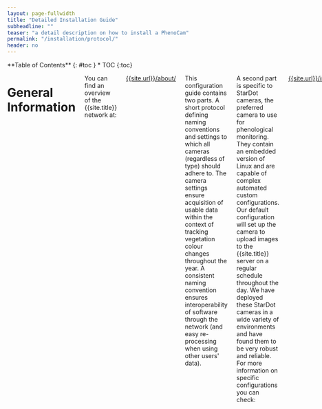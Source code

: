 ```yaml
---
layout: page-fullwidth
title: "Detailed Installation Guide"
subheadline: ""
teaser: "a detail description on how to install a PhenoCam"
permalink: "/installation/protocol/"
header: no
---
```

<div class="row">
<div class="medium-4 medium-push-8 columns" markdown="1">
<div class="panel radius" markdown="1">
**Table of Contents**
{: #toc }
*  TOC
{:toc}
</div>
</div><!-- /.medium-4.columns -->

<div class="medium-8 medium-pull-4 columns" markdown="1">

# General Information
You can find an overview of the {{site.title}} network at:

[{{site.url}}/about/]({{site.url}}/about/)

This configuration guide contains two parts. A short protocol defining naming conventions and settings to which all cameras (regardless of type) should adhere to. The camera settings ensure acquisition of usable data within the context of tracking vegetation colour changes throughout the year. A consistent naming convention ensures interoperability of software through the network (and easy re-processing when using other users' data).

A second part is specific to StarDot cameras, the preferred camera to use for phenological monitoring.  They contain an embedded version of Linux and are capable of complex automated custom configurations. Our default configuration will set up the camera to upload images to the {{site.title}} server on a regular schedule throughout the day.  We have deployed these StarDot cameras in a wide variety of environments and have found them to be very robust and reliable.  For more information on specific configurations you can check:

[{{site.url}}/installation/tools/]({{site.url}}/installation/tools/)

In general, regardless of the camera used we highly recommend configuring the camera in a lab with stable power and network connections before deployment.  Once the camera is configured, testing with the network equipment which will be installed in the field (while still in the lab) is also recommended.

---

# Naming convention and camera settings

## Naming convention and renaming code

Files uploaded to the EuroPhen network should be formatted as such:

	sitename_year_month_day_hoursminutesseconds.jpg

The sitename should only contain alpha-numeric characters, with a lower-caps 'jpg' extension. One exception is allowed for the dash (-). The sitename should *never* contain any underscores (_). For example an image taken at noon on January 1<sup>th</sup> 2008 would be formatted as such:

	mysite_2008_01_01_120000.jpg

When using point-and-shoot, digital reflex or plant cameras it is often impossible to implement the above naming convention directly in camera. However, all conventional digital cameras store the necessary information in the meta-data header of the JPG image. You can convert the filename of the images using the [exiftool](https://www.sno.phy.queensu.ca/~phil/exiftool/) on all operating systems using the following code.

	exiftool -r '-FileName<CreateDate' -d '%Y/%m/SITENAME_%Y_%m_%d_%H%M%S.%%le' DESTINATION_FOLDER

Where SITENAME is your sitename and DESTINATION_FOLDER an existing destination path where to store the renamed images.

## Camera settings

{% include alert alert="When using a camera as a PhenoCam it is mandatory to set the camera white balance to a fixed value to generate usable data! Failing to do so will result in useless data."%}

The exact value of the setting is of lesser importance but we suggest using a **"shade"** or **"cloudy"** white balance setting to generate viable but also aesthetically pleasing images.

---

# StarDot camera configuration, network & power connections

## Supplying Power and Network to the Camera

In the figure to the right a typical lab setup for configuring a camera is shown.  We typically use a small network hub connected to the local network so that we can have the camera and another computer connected to the same network.  The camera has a power light indicator on the front and it should be lit.  The Ethernet connector on the back of the camera also has a light which indicates whether the Ethernet port link has been established.  The camera by default is configured to get its network address from a DHCP server so the network hub should be connected to a network with a DHCP server 

### Power-over-Ethernet (PoE)

If your site has AC line power, then we will have provided you with a PoE (power-over-ethernet) injector (illustrated in the photo on the right), which plugs into the wall and which allows power to the camera to be sent over the standard ethernet (cat 5, 5e, 6) cable which we have sent you. One end of the ethernet cable goes to the surge protector, the other to the “data & power out” socket on the POE injector. Then connect one end of a short Ethernet cable to the “data in” socket on the POE injector, and the other to your network hub. Then plug the POE injector into an electrical outlet.

### Combination Ethernet/Power Cable

If your site uses DC power (solar, generator, etc.), then we will have provided you with a special combination Ethernet/power cable (the white cable in the picture above). This eliminates the need for a separate power cable to the camera. The end with the male power jack goes to the camera (plug the power jack into the socket on the back of the camera, and plug the ethernet connector into to the surge protector, and then a short cable from the surge protector to the camera). The end with the female power jack has a male jack with two terminals (marked + and -) attached. Run a wire from this jack to your battery bank (the red and black wires in the picture on the right). Before connecting power, however, plug the Ethernet connector into your network hub, as the camera requires an Ethernet connection when it is powered up. Note that when you use the combination Ethernet/power cable, or a separate 12 V DC power cable, it is still possible for lightning damage to occur to the camera even when you use an Ethernet surge protector. This is why we recommend powering the camera via POE if possible.  When testing in the lab, you can use a 12V power supply, a battery, or for configuration purposes a POE injector as described above.  Or simply use the separate power adapter that came with your camera.

## Finding the camera on your network

Once your camera is powered on and connected to the network you will need to find your camera’s network IP address.  To do this you will use another computer connected to the same LAN as the camera.  First verify that the computer you are using was able to connect to the network and get an IP via DHCP.  If this is not the case, you may need to get help from the local network admin with your setup. 

The easiest way to find the camera’s IP address is to install StarDot Tools from the CD included with the camera (Windows only, sorry).  Run the program and click "refresh".  The camera should be detected and the camera’s IP address shown (you may have to run Tools as administrator in Windows, depending on your settings). See the Troubleshooting section below if the IP address is not automatically detected.  

If you are configuring your camera with a non-Windows computer there are other things you can do to find the IP address of the camera.  From a Linux or Mac OS X terminal window you should be able to type the following command:

	arp -a

to get a list of the MAC addresses and IP’s of all the computers on the local network.  The StarDot cameras have a MAC address that starts with 00:30 so you may be able to find the camera that way.  Again, you may need help from the local network administrator for this step.

In either case, you should then be able to enter the camera’s IP address into your internet browser’s address bar and a page should load with a blue background and a live image from the camera.

Most routers are configured to hand out addresses via DHCP so the camera will usually join the LAN once plugged in.  In some cases, the local router may limit network access based on a list of MAC addresses. If this is the case you may need to add the camera’s MAC address to a list of “approved devices” for your network.  The MAC address is the same as the serial number printed on the bottom of the camera. 

## Change the camera’s default password

Once you can connect to the camera with a computer the first thing you should do is change the default password.  When using a university public IP address, we have had a camera hacked within 2-3 minutes of being connected to the network.  If you are on a local private network behind a router or firewall you are probably safe but we recommend changing the password as soon as possible.  Here are the steps:

- Point your browser at the camera’s IP address
- Click the "config" link at the bottom of the live camera image
- Log in as user "admin", password "admin”
- Go to the “Security” tab of the interface 
- Modify the “admin” password using the form.

{% include alert info="Note: If your camera is connected directly to the Internet, and can be accessed from anywhere in the world, then it is essential that the password be changed to something that is secure.  If you change the password, please note that the PhenoCam Install Tool only works with alphanumeric passwords."%}

{% include alert alert="Because of DynDNS cyberattacks that leverage security vulnerabilities (e.g. https://securityledger.com/2016/10/dhs-warns-of-mirai-malware-threat-to-cell-gateways/) in numerous internet-attached devices, we strongly encourage you to ensure that all devices (no matter how small — i.e. including but not limited to cell modems, routers, data loggers, cameras, printers, etc.) with an internet connection have been re-programmed with secure passwords and active firewall settings wherever possible, so as to minimize the likelihood of your devices becoming part of a botnet. Please re-program your camera password when the camera is not on an open network connection (i.e. when it is only on a local network connection) as infection rates are fast (~2-3 min.). If needed, you can use the 'reset' button on the back of the camera to restore all factory settings, and then re-program the password. Once the password is secure, then you can safely proceed to configuring the camera using the PIT. If you have any questions, please do not hesitate to contact us."%}

## Filling out the site survey
Before running the PhenoCam Installation Tool (PIT) you will need to have a site established with us.  Filling out the site survey provides us with some basic site-level metadata.  If you don't have answers to some of the questions you can leave them blank and send us an e-mail at a later time with this information.  The critical information (sitename, site contacts, location, etc.) is helpful for us to set up the site.  Once you have filled out the survey drop us an e-mail and we will prepare the server directories for your site.   


## Running the PhenoCam Installation Tool (PIT)
While the camera's web interface is useful for manual configuration we have developed a set of scripts which by-pass the web interface and alter many of the camera's default settings.  This includes installing custom scripts to upload images and associated metadata to our server. 

To run the PIT you will need the IP address of the camera, the admin password, and a name for you site/camera.  Before proceeding you should work with us to establish a site name and fill out the site survey. 

### Downloading the PIT
You will need to download the PhenoCam Install Tool (PIT), which you can find here:

[https://khufkens.github.io/phenocam-installation-tool/](https://khufkens.github.io/phenocam-installation-tool/
)

You will need to download (either a zipfile or tar archive of) the package and extract it to a directory/folder on your computer.  The PIT contains main two scripts: PIT.bat and PIT.sh.  If you are configuring your camera from a windows machine, you will just run PIT.bat.  On Linux or OS X you will need to run PIT.sh.  In either case you will run the script from a command shell or terminal window.


### Checking network access to our server
The PIT scripts need to connect to the PhenoCam server (xyz.xyz.xyz.xyz).  You should verify that you can connect to the server from the computer you will be doing the configuration from. If your computer can't contact our server chances are good that the camera won't be able to either. Connecting to our website with a browser should be possible.

To verify that your computer can also FTP a file to the server you can use any FTP client available on your computer. You can connect to the server using anonymous FTP, change directories to your camera's data directory (data/<sitename>/) and transfer a file. Below is a sample session using a command line FTP client from a OS X terminal window:

{% include alert info="Directory listing (the 'ls' or 'dir' FTP commands) on the server are not permitted. So some FTP clients (especially ones with a graphical user interface) like FileZilla will generate lots of errors.  You may have to look carefully to see a 'Transfer complete.' message from the server."%}

If you can connect to our server with a web browser but cannot transfer files via FTP, you are likely encountering a network firewall issue. The FTP protocol is not secure (passwords are sent in clear text over the network) so it is often blocked by a site's firewall. Within the FTP protocol there are two connection modes, ‘ACTIVE' and 'PASSIVE', available for a transfer.  Often only one (usually 'PASSIVE') or the other will be allowed to pass the firewall.  To change the connection type use the FTP command 'pass'. This command toggles between connection types so is used for both modes. The default mode may depend on the FTP client you are using.


### Running the PIT
Once you've verified that your network connection is good and that you can communicate with both the camera and our server you are ready to run the PIT script.  A detailed description of running the script is found on the GitHub page.  For convenience we summarize the procedure here.

The PIT script is run from the computer being used to configure the camera.  To run the script you will need a window in which to type commands (cmd.exe on windows or a terminal window on Linux or OS X). The basic command from a Linux or OS X terminal is:

```bash
sh ./PIT.sh IP USER PASSWORD CAMERA TIME_OFFSET TZ CRON_START CRON_END CRON_INT FTP_MODE
```

Or from a Windows cmd.exe prompt:

```
PIT.bat IP USER PASSWORD CAMERA TIME_OFFSET TZ CRON_START CRON_END CRON_INT FTP_MODE
```
{% include alert info="If you are running a post-XP Windows operating system, the telnet program, on which the PIT depends, is not available by default.  Alternatively,  you can consult [Microsoft's help pages](https://social.technet.microsoft.com/wiki/contents/articles/38433.windows-10-enabling-telnet-client.aspx) to enable the telnet command."%}

The parameters required to run the script are described below:

| Parameter | Description |
------------|-------------|
IP | IP address of the camera |
USER | user name (admin - if not set)
PASSWORD | user password (on a new StarDot NetCam this is admin, but hopefully you’ve already changed it!)
CAMERA | the name of the camera / site
TIME_OFFSET |  difference in hours from UTC of the time zone in which the camera resides (always use + or - signs to denote differences from UTC)
TZ | a text string corresponding to the local time zone (e.g. EST)
CRON_START | hour to start the scheduled image acquisitions (e.g. 4 to start collecting images at 4 in the morning)
CRON_END | hour to end the scheduled image acquisitions (e.g. 22 to end collecting images at 10 in the evening)
CRON_INT | interval in minutes at which to take pictures (e.g. 15, for every 15 minutes - default PhenoCam setting is 30)
FTP_MODE | active or passive (default = passive)

An example of the command for a test camera configuration is given below:

```bash
./PIT.sh 140.247.89.xx admin admin testcam3 -5 EST 4 22 30 passive
```

This configures the camera 'testcam3', located in the EST time zone (UTC -5) to take images every half hour between 4 and 22h.

Here’s a brief summary of what the PIT script will do:

- Sets a default DNS server for the camera
- Sets a default NTP (time) server for the camera
- Sets the image overlay strings
- Sets the default color balance 
- Installs custom scripts to upload images
- If the camera is a standard IR-enabled NetCam, the script will upload
back-to-back IR and RGB images
- The scripts will create and upload a metadata file with each image
Installs a schedule to run these scripts
- Does a one-time run of the script to upload initial images and metadata 

The PIT script is designed to handle all the configuration of the camera.  If it runs successfully, an initial upload of image files is sent to our server.

If the script runs successfully, please do not change any config settings! Changing the FTP settings in particular (or even clicking the box that says “FTP Upload”) will likely cause upload problems. The two exceptions to this recommendation are the camera focus which will still need to be adjusted manually and to configure additional upload servers.  See the deployment section on focusing your camera for more details and the custom server settings below. 

{% include alert info="Note that the scripts that are installed using the PhenoCam Install Tool will not populate the fields on the FTP tab: this is ok!"%}

It is not unusual for the script to encounter some error when run. If this is the case, try to capture the error messages and send them to us. We will be happy to work with you to get your camera properly configured.

When running the PIT you may realize that you’ve used a wrong parameter and need to run the script again.  In principal this should work fine, but the you may encounter errors when rerunning the script.  If this is the case, you can to a hard reset of the camera to factory settings and start over. On the back of the camera there should be a small opening labeled “reset”. Use a paper clip or pin to press the button inside to reset to factory settings.

{% include alert info="This resets the admin password to the default value so don’t forget to change the admin password."%}

## Custom Server Settings

To alter the default server settings and use the {{site.title}} or local servers go to the "Advanced tab" and select the "Manual Config" tab within. Find the server.txt file and click edit.

![](../../images/documentation/server_settings.png)

Edit the server settings by either entering an IP address or a server url. Data for {{site.title}} should use url: **{{site.ftpurl}}**. Multiple servers are allowed by entering their respective IP or url on separate lines.

![](../../images/documentation/server_settings_edit.png)

After altering configuration files always push the "Save" button in the main "Manual Config" tab to make changes permanent between reboots of the camera.

## External Information

The manuals for StarDot cameras are available here:

[http://www.stardot.com/manuals](http://www.stardot.com/manuals)

The manual is quite detailed and has lots of additional information on camera configuration.

---

# Camera Deployment

## Camera Housing Installation

For the StarDot camearas we typically use is a Vitek (model VT-EH10) Indoor-Outdoor Enclosure. Anything similar to this should be fine. There is a sliding mount inside the housing to which the camera attaches with a short screw. The sliding mount snaps in to the rails on the bottom of the housing. Other cameras might need custom waterproof housing. We recommend making sure that hardware stays fog free by using silica gel packages or heating where necessary. Remember that battery operated cameras might be prone to power loss in very cold conditions.

Please remember to remove the camera's lens cap before installing the camera! Note that any camera should be slid forward in its housing, so the lens is almost touching the window, to minimize the potential for reflections.
 
## Camera Field Installation

Here are some basic guidelines to keep in mind during camera deployments:

- Phenology is one goal, but we'd also like good-looking pictures.
- The camera should be pointed north to minimize lens flare and shadowing. 
- The image should include a horizon, but the image should be more than 50% canopy and less than 50% sky; the ideal mix is about 20% sky, 80% canopy.
- The camera should point somewhat below the horizontal to obtain maximum canopy coverage and also spatial integration (a mounting height of 5-10 m above the canopy is generally good, but the specifics may depend on the nature of your tower, length of cables, etc.).
- Secure mounting and a stable field of view over time are essential for getting high quality data.  Be sure to mount the camera in such a way as to minimize any camera movement, in a location that is unlikely to be disturbed. Make sure that all screws and nuts are tightened, and that the housing is securely latched closed. Plug large holes in the housing with putty to prevent spiders and yellow jackets from moving in.

## Focusing the Camera

For conventional cameras make sure the lens is set to manual focus (when possible) and focussed on infinity. When using the StarDot cameras focusing works best in a lab setting using a nearby window to focus on a distant object. If you want to adjust the focus, this is best accomplished while viewing the camera image on a laptop / computer.

If no perfect focus was achieved in the lab you should repeat the procedure with the camera mounted on the tower so that you can verify that the field of view is as desired. The standard lens we recommend is the 6.2 mm, which is relatively easy to focus, as it has just a single focus knob. The 4-10 mm zoom lenses sold by StarDot can yield great images, but with zoom, iris, and focus, they can be much more difficult to focus. 

Here are the basic steps for adjusting the camera focus:

- On the camera's config pages, change "Resolution" to "688x480 NTSC Focus Mode" (last option in the drop-down under Image -> Processing) and hit "APPLY".
- Click on "Pop-up Live Image" in the upper right-hand corner to open a large image. In focus mode, only a fraction of the total image is displayed, but this way the refresh rate is very fast and it is quite easy to get the focus very sharp.
- Adjust the focus ring (it can be quite sensitive) so that the image is sharp. You may find it helps to focus on a specific object in the image – such as a branch. Tighten the screw on the focus ring when finished. Change the resolution back to its original value ("1296x960 QFULL*", see reference image below) and hit "APPLY".

